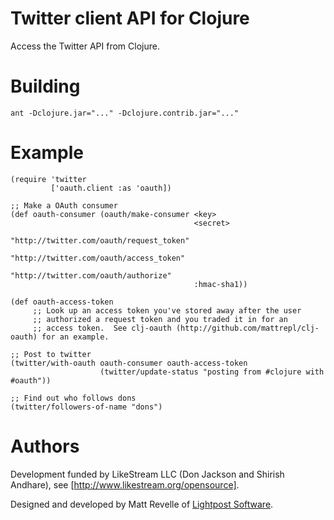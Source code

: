 # Twitter client API for Clojure #

Access the Twitter API from Clojure.


# Building #

`ant -Dclojure.jar="..." -Dclojure.contrib.jar="..."`


# Example #

    (require 'twitter
             ['oauth.client :as 'oauth])

    ;; Make a OAuth consumer
    (def oauth-consumer (oauth/make-consumer <key>
                                             <secret>       
                                             "http://twitter.com/oauth/request_token"
                                             "http://twitter.com/oauth/access_token"
                                             "http://twitter.com/oauth/authorize"
                                             :hmac-sha1))

    (def oauth-access-token 
         ;; Look up an access token you've stored away after the user
         ;; authorized a request token and you traded it in for an
         ;; access token.  See clj-oauth (http://github.com/mattrepl/clj-oauth) for an example.

    ;; Post to twitter
    (twitter/with-oauth oauth-consumer oauth-access-token
                        (twitter/update-status "posting from #clojure with #oauth"))

    ;; Find out who follows dons
    (twitter/followers-of-name "dons")

# Authors #

Development funded by LikeStream LLC (Don Jackson and Shirish Andhare), see [http://www.likestream.org/opensource].

Designed and developed by Matt Revelle of [Lightpost Software](http://lightpostsoftware.com).